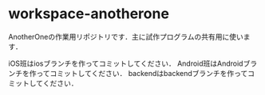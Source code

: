 # workspace-anotherone
AnotherOneの作業用リポジトリです．主に試作プログラムの共有用に使います．

iOS班はiosブランチを作ってコミットしてください．
Android班はAndroidブランチを作ってコミットしてください．
backendはbackendブランチを作ってコミットしてください．
